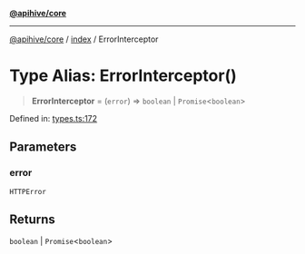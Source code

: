 [**@apihive/core**](../../README.md)

***

[@apihive/core](../../modules.md) / [index](../README.md) / ErrorInterceptor

# Type Alias: ErrorInterceptor()

> **ErrorInterceptor** = (`error`) => `boolean` \| `Promise`\<`boolean`\>

Defined in: [types.ts:172](https://github.com/cleverplatypus/apihive-core/blob/917ef8bbf07171bc9393193650ebef9dbc655327/src/types.ts#L172)

## Parameters

### error

`HTTPError`

## Returns

`boolean` \| `Promise`\<`boolean`\>
